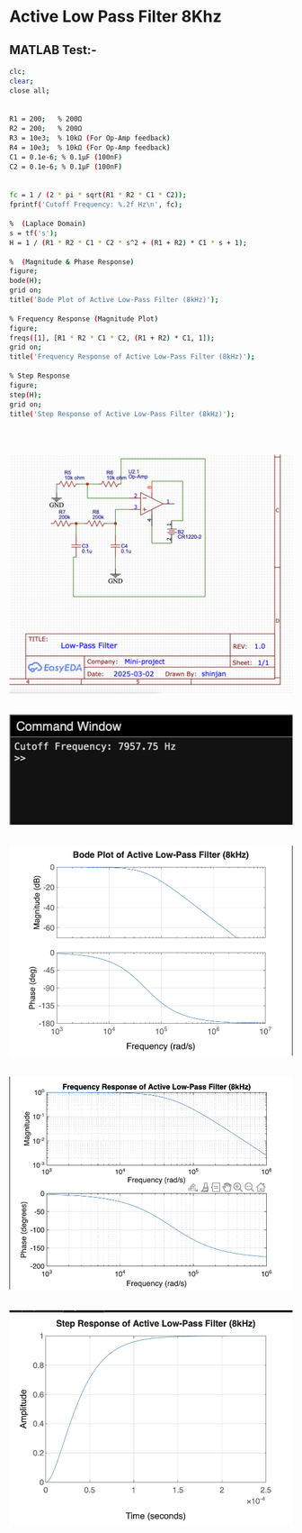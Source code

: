 # Active Low Pass Filter 8Khz

## MATLAB Test:-

```bash
clc; 
clear; 
close all;


R1 = 200;   % 200Ω
R2 = 200;   % 200Ω
R3 = 10e3;  % 10kΩ (For Op-Amp feedback)
R4 = 10e3;  % 10kΩ (For Op-Amp feedback)
C1 = 0.1e-6; % 0.1µF (100nF)
C2 = 0.1e-6; % 0.1µF (100nF)


fc = 1 / (2 * pi * sqrt(R1 * R2 * C1 * C2));
fprintf('Cutoff Frequency: %.2f Hz\n', fc);

%  (Laplace Domain)
s = tf('s');
H = 1 / (R1 * R2 * C1 * C2 * s^2 + (R1 + R2) * C1 * s + 1);

%  (Magnitude & Phase Response)
figure;
bode(H);
grid on;
title('Bode Plot of Active Low-Pass Filter (8kHz)');

% Frequency Response (Magnitude Plot)
figure;
freqs([1], [R1 * R2 * C1 * C2, (R1 + R2) * C1, 1]);
grid on;
title('Frequency Response of Active Low-Pass Filter (8kHz)');

% Step Response
figure;
step(H);
grid on;
title('Step Response of Active Low-Pass Filter (8kHz)');
```
<br>
<br>
<br>


<img src="./img/lpf-ckt.png">

<br>
<br>
<br>

<img src="./img/lpfcode.png">

<br>
<br>
<br>

<img src="./img/low-pass-bode.png">

<br>
<br>
<br>

<img src ="./img/low-pass-fr.png">

<br>
<br>
<br>

<img src="./img/low-pass-sr.png">